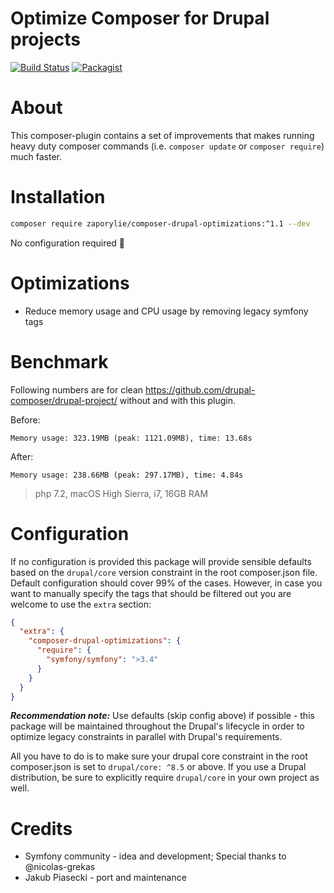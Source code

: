 Optimize Composer for Drupal projects
====
[![Build Status](https://travis-ci.org/zaporylie/composer-drupal-optimizations.svg?branch=master)](https://travis-ci.org/zaporylie/composer-drupal-optimizations)
[![Packagist](https://img.shields.io/packagist/v/zaporylie/composer-drupal-optimizations.svg)](https://packagist.org/packages/zaporylie/composer-drupal-optimizations)


# About

This composer-plugin contains a set of improvements that makes running heavy duty composer commands (i.e. `composer update` or `composer require`) much faster.

# Installation

```bash
composer require zaporylie/composer-drupal-optimizations:^1.1 --dev
```

No configuration required 🎊

# Optimizations

- Reduce memory usage and CPU usage by removing legacy symfony tags

# Benchmark

Following numbers are for clean https://github.com/drupal-composer/drupal-project/ without and with this plugin.

Before:

```
Memory usage: 323.19MB (peak: 1121.09MB), time: 13.68s
```

After:

```
Memory usage: 238.66MB (peak: 297.17MB), time: 4.84s
```

> php 7.2, macOS High Sierra, i7, 16GB RAM

# Configuration

If no configuration is provided this package will provide sensible defaults based on the `drupal/core` version constraint in the root composer.json
file. Default configuration should cover 99% of the cases. However, in case you want to manually specify the tags
that should be filtered out you are welcome to use the `extra` section:

```json
{
  "extra": {
    "composer-drupal-optimizations": {
      "require": {
        "symfony/symfony": ">3.4"
      }
    }
  }
}
```

***Recommendation note:***
Use defaults (skip config above) if possible - this package will be maintained throughout the Drupal's lifecycle in order
to optimize legacy constraints in parallel with Drupal's requirements.

All you have to do is to make sure your drupal core constraint in the root composer.json is set to `drupal/core: ^8.5` or above. If you use a Drupal distribution, be sure to explicitly require `drupal/core` in your own project as well.

# Credits

- Symfony community - idea and development; Special thanks to @nicolas-grekas
- Jakub Piasecki - port and maintenance
